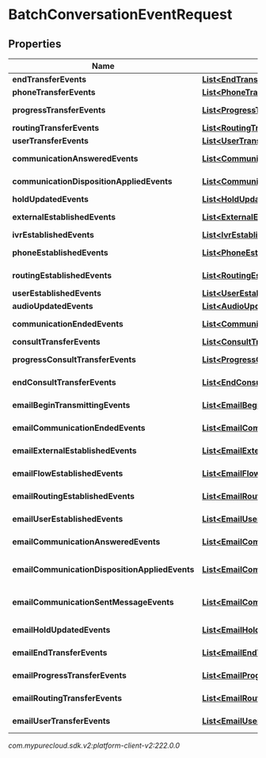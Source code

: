 # BatchConversationEventRequest


## Properties

| Name | Type | Description | Notes |
| ------------ | ------------- | ------------- | ------------- |
| **endTransferEvents** | [**List&lt;EndTransferEvent&gt;**](EndTransferEvent) | Voice - EndTransfer events for this batch |  [optional] |
| **phoneTransferEvents** | [**List&lt;PhoneTransferEvent&gt;**](PhoneTransferEvent) | Voice - PhoneTransfer events for this batch |  [optional] |
| **progressTransferEvents** | [**List&lt;ProgressTransferEvent&gt;**](ProgressTransferEvent) | Voice - ProgressTransfer events for this batch |  [optional] |
| **routingTransferEvents** | [**List&lt;RoutingTransferEvent&gt;**](RoutingTransferEvent) | Voice - RoutingTransfer events for this batch |  [optional] |
| **userTransferEvents** | [**List&lt;UserTransferEvent&gt;**](UserTransferEvent) | Voice - UserTransfer events for this batch |  [optional] |
| **communicationAnsweredEvents** | [**List&lt;CommunicationAnsweredEvent&gt;**](CommunicationAnsweredEvent) | Voice - CommunicationAnswered events for this batch |  [optional] |
| **communicationDispositionAppliedEvents** | [**List&lt;CommunicationDispositionAppliedEvent&gt;**](CommunicationDispositionAppliedEvent) | Voice - CommunicationDispositionApplied events for this batch |  [optional] |
| **holdUpdatedEvents** | [**List&lt;HoldUpdatedEvent&gt;**](HoldUpdatedEvent) | Voice - HoldUpdated events for this batch |  [optional] |
| **externalEstablishedEvents** | [**List&lt;ExternalEstablishedEvent&gt;**](ExternalEstablishedEvent) | Voice - ExternalEstablished events for this batch |  [optional] |
| **ivrEstablishedEvents** | [**List&lt;IvrEstablishedEvent&gt;**](IvrEstablishedEvent) | Voice - IvrEstablished events for this batch |  [optional] |
| **phoneEstablishedEvents** | [**List&lt;PhoneEstablishedEvent&gt;**](PhoneEstablishedEvent) | Voice - PhoneEstablished events for this batch |  [optional] |
| **routingEstablishedEvents** | [**List&lt;RoutingEstablishedEvent&gt;**](RoutingEstablishedEvent) | Voice - RoutingEstablished events for this batch |  [optional] |
| **userEstablishedEvents** | [**List&lt;UserEstablishedEvent&gt;**](UserEstablishedEvent) | Voice - UserEstablished events for this batch |  [optional] |
| **audioUpdatedEvents** | [**List&lt;AudioUpdatedEvent&gt;**](AudioUpdatedEvent) | Voice - AudioUpdated events for this batch |  [optional] |
| **communicationEndedEvents** | [**List&lt;CommunicationEndedEvent&gt;**](CommunicationEndedEvent) | Voice - CommunicationEnded events for this batch |  [optional] |
| **consultTransferEvents** | [**List&lt;ConsultTransferEvent&gt;**](ConsultTransferEvent) | Voice - ConsultTransfer events for this batch |  [optional] |
| **progressConsultTransferEvents** | [**List&lt;ProgressConsultTransferEvent&gt;**](ProgressConsultTransferEvent) | Voice - ProgressConsultTransfer events for this batch |  [optional] |
| **endConsultTransferEvents** | [**List&lt;EndConsultTransferEvent&gt;**](EndConsultTransferEvent) | Voice - EndConsultTransfer events for this batch |  [optional] |
| **emailBeginTransmittingEvents** | [**List&lt;EmailBeginTransmittingEvent&gt;**](EmailBeginTransmittingEvent) | Email - EmailBeginTransmittingEvent events for this batch |  [optional] |
| **emailCommunicationEndedEvents** | [**List&lt;EmailCommunicationEndedEvent&gt;**](EmailCommunicationEndedEvent) | Email - EmailCommunicationEndedEvent events for this batch |  [optional] |
| **emailExternalEstablishedEvents** | [**List&lt;EmailExternalEstablishedEvent&gt;**](EmailExternalEstablishedEvent) | Email - EmailExternalEstablishedEvent events for this batch |  [optional] |
| **emailFlowEstablishedEvents** | [**List&lt;EmailFlowEstablishedEvent&gt;**](EmailFlowEstablishedEvent) | Email - EmailFlowEstablishedEvent events for this batch |  [optional] |
| **emailRoutingEstablishedEvents** | [**List&lt;EmailRoutingEstablishedEvent&gt;**](EmailRoutingEstablishedEvent) | Email - EmailRoutingEstablishedEvent events for this batch |  [optional] |
| **emailUserEstablishedEvents** | [**List&lt;EmailUserEstablishedEvent&gt;**](EmailUserEstablishedEvent) | Email - EmailUserEstablishedEvent events for this batch |  [optional] |
| **emailCommunicationAnsweredEvents** | [**List&lt;EmailCommunicationAnsweredEvent&gt;**](EmailCommunicationAnsweredEvent) | Email - EmailCommunicationAnsweredEvent events for this batch |  [optional] |
| **emailCommunicationDispositionAppliedEvents** | [**List&lt;EmailCommunicationDispositionAppliedEvent&gt;**](EmailCommunicationDispositionAppliedEvent) | Email - EmailCommunicationDispositionAppliedEvent events for this batch |  [optional] |
| **emailCommunicationSentMessageEvents** | [**List&lt;EmailCommunicationSentMessageEvent&gt;**](EmailCommunicationSentMessageEvent) | Email - EmailCommunicationSentMessageEvent events for this batch |  [optional] |
| **emailHoldUpdatedEvents** | [**List&lt;EmailHoldUpdatedEvent&gt;**](EmailHoldUpdatedEvent) | Email - EmailHoldUpdatedEvent events for this batch |  [optional] |
| **emailEndTransferEvents** | [**List&lt;EmailEndTransferEvent&gt;**](EmailEndTransferEvent) | Email - EmailEndTransferEvent events for this batch |  [optional] |
| **emailProgressTransferEvents** | [**List&lt;EmailProgressTransferEvent&gt;**](EmailProgressTransferEvent) | Email - EmailProgressTransferEvent events for this batch |  [optional] |
| **emailRoutingTransferEvents** | [**List&lt;EmailRoutingTransferEvent&gt;**](EmailRoutingTransferEvent) | Email - EmailRoutingTransferEvent events for this batch |  [optional] |
| **emailUserTransferEvents** | [**List&lt;EmailUserTransferEvent&gt;**](EmailUserTransferEvent) | Email - EmailUserTransferEvent events for this batch |  [optional] |




_com.mypurecloud.sdk.v2:platform-client-v2:222.0.0_
